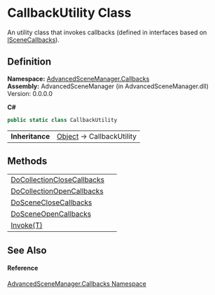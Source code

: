 # CallbackUtility Class


An utility class that invokes callbacks (defined in interfaces based on <a href="T_AdvancedSceneManager_Callbacks_ISceneCallbacks">ISceneCallbacks</a>).



## Definition
**Namespace:** <a href="N_AdvancedSceneManager_Callbacks">AdvancedSceneManager.Callbacks</a>  
**Assembly:** AdvancedSceneManager (in AdvancedSceneManager.dll) Version: 0.0.0.0

**C#**
``` C#
public static class CallbackUtility
```

<table><tr><td><strong>Inheritance</strong></td><td><a href="https://learn.microsoft.com/dotnet/api/system.object" target="_blank" rel="noopener noreferrer">Object</a>  →  CallbackUtility</td></tr>
</table>



## Methods
<table>
<tr>
<td><a href="M_AdvancedSceneManager_Callbacks_CallbackUtility_DoCollectionCloseCallbacks">DoCollectionCloseCallbacks</a></td>
<td> </td></tr>
<tr>
<td><a href="M_AdvancedSceneManager_Callbacks_CallbackUtility_DoCollectionOpenCallbacks">DoCollectionOpenCallbacks</a></td>
<td> </td></tr>
<tr>
<td><a href="M_AdvancedSceneManager_Callbacks_CallbackUtility_DoSceneCloseCallbacks">DoSceneCloseCallbacks</a></td>
<td> </td></tr>
<tr>
<td><a href="M_AdvancedSceneManager_Callbacks_CallbackUtility_DoSceneOpenCallbacks">DoSceneOpenCallbacks</a></td>
<td> </td></tr>
<tr>
<td><a href="M_AdvancedSceneManager_Callbacks_CallbackUtility_Invoke__1">Invoke(T)</a></td>
<td> </td></tr>
</table>

## See Also


#### Reference
<a href="N_AdvancedSceneManager_Callbacks">AdvancedSceneManager.Callbacks Namespace</a>  
